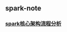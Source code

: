 ## spark-note



### [spark核心架构流程分析](https://github.com/ninJaYi/spark-note/blob/master/md/1_spark%E6%A0%B8%E5%BF%83%E6%9E%B6%E6%9E%84.md)





